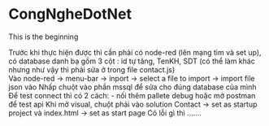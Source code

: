 # CongNgheDotNet
This is the beginning

   Trước khi thực hiện được thì cần phải có node-red (lên mạng tìm và set up), có database danh bạ gồm  3 cột : id tự tăng, TenKH, SDT (có thể làm khác nhưng như vậy thì phải sửa ở trong file contact.js)  
   Vào node-red -> menu-bar -> inport -> select a file to import -> import file json vào
   Nhấp chuột vào phần mssql để sửa cho đúng database của mình
   Để test connect thì có 2 cách: - nối thêm pallete debug hoặc mở postman để test api
   Khi mở visual, chuột phải vào solution Contact -> set as startup project và index.html -> set as start page
   Có lỗi gì thì .......
